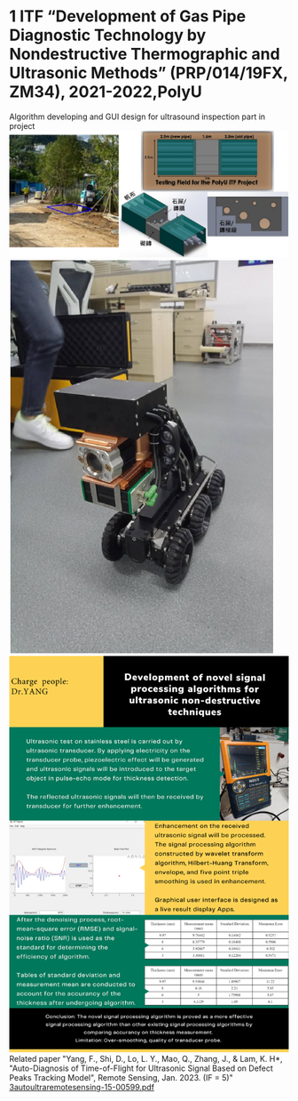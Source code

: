 # 1 ITF “Development of Gas Pipe Diagnostic Technology by Nondestructive Thermographic and Ultrasonic Methods” (PRP/014/19FX, ZM34), 2021-2022,PolyU
Algorithm developing and GUI design for ultrasound inspection part in project 
![image](https://github.com/NicYeungfan/NicYeungfan.github.io/blob/main/Towngas2.png)
![image](https://github.com/NicYeungfan/NicYeungfan.github.io/blob/main/Towngas1.png)
![image](https://github.com/NicYeungfan/NicYeungfan.github.io/blob/main/ultrasoundimage.png)
Related paper "Yang, F., Shi, D., Lo, L. Y., Mao, Q., Zhang, J., & Lam, K. H*, "Auto-Diagnosis of Time-of-Flight for Ultrasonic Signal Based on Defect Peaks Tracking Model", Remote Sensing, Jan. 2023. (IF = 5)" [3autoultraremotesensing-15-00599.pdf](https://github.com/NicYeungfan/NicYeungfan.github.io/blob/main/3autoultraremotesensing-15-00599.pdf)
